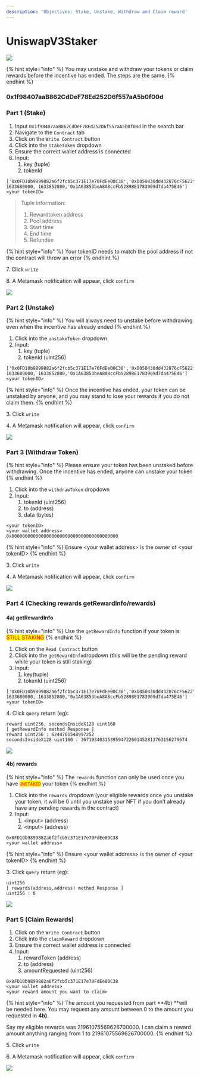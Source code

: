 ```yaml
---
description: 'Objectives: Stake, Unstake, Withdraw and Claim reward'
---
```


# UniswapV3Staker

![](<../.gitbook/assets/UniV3Staker 18-10-21.png>)

{% hint style="info" %}
You may unstake and withdraw your tokens or claim rewards before the incentive has ended. The steps are the same.
{% endhint %}

### 0x1f98407aaB862CdDeF78Ed252D6f557aA5b0f00d

### Part 1 (Stake)

1. Input `0x1f98407aaB862CdDeF78Ed252D6f557aA5b0f00d` in the search bar
2. Navigate to the `Contract` tab
3. Click on the `Write Contract` button
4. Click into the `stakeToken` dropdown
5. Ensure the correct wallet address is connected
6. Input:
   1. key (tuple)
   2. tokenId

```
['0x0FD10b9899882a6f2fcb5c371E17e70FdEe00C38','0xD050430dd432876cF5622fF60c4Dc106b64fA753', 1633680000, 1633852800,'0x1A63853beA8A8ccFb52898E1783909d7da475E46']
<your tokenID>
```

> Tuple information:
>
> 1. Rewardtoken address
> 2. Pool address
> 3. Start time
> 4. End time
> 5. Refundee

{% hint style="info" %}
Your tokenID needs to match the pool address if not the contract will throw an error
{% endhint %}

  7\. Click `write`

  8\. A Metamask notification will appear, click `confirm`

![](<../.gitbook/assets/UniswapV3Staker User1 Stake.PNG>)

### Part 2 (Unstake)

{% hint style="info" %}
You will always need to unstake before withdrawing even when the incentive has already ended
{% endhint %}

1. Click into the `unstakeToken` dropdown
2. Input:
   1. key (tuple)
   2. tokenId (uint256)

```
['0x0FD10b9899882a6f2fcb5c371E17e70FdEe00C38','0xD050430dd432876cF5622fF60c4Dc106b64fA753', 1633680000, 1633852800,'0x1A63853beA8A8ccFb52898E1783909d7da475E46']
<your tokenID>
```

{% hint style="info" %}
Once the incentive has ended, your token can be unstaked by anyone, and you may stand to lose your rewards if you do not claim them.
{% endhint %}

  3\. Click `write`

  4\. A Metamask notification will appear, click `confirm`

![](<../.gitbook/assets/UniswapV3Staker User 2 Unstake.PNG>)

### Part 3 (Withdraw Token)

{% hint style="info" %}
Please ensure your token has been unstaked before withdrawing. Once the incentive has ended, anyone can unstake your token
{% endhint %}

1. Click into the `withdrawToken` dropdown
2. Input:
   1. tokenId (uint256)
   2. to (address)
   3. data (bytes)

```
<your tokenID>
<your wallet address>
0x0000000000000000000000000000000000000000
```

{% hint style="info" %}
Ensure \<your wallet address> is the owner of \<your tokenID>
{% endhint %}

  3\. Click `write`

  4\. A Metamask notification will appear, click `confirm`

![](<../.gitbook/assets/UniswapV3Staker User 3 (withdrawToken).PNG>)

### Part 4 (Checking rewards getRewardInfo/rewards)

#### 4a) getRewardInfo

{% hint style="info" %}
Use the `getRewardInfo` function if your token is <mark style="color:red;">STILL STAKING</mark>
{% endhint %}

1. Click on the `Read Contract` button
2. Click into the `getRewardInfo`dropdown (this will be the pending reward while your token is still staking)
3. Input:
   1. key(tuple)
   2. tokenId (uint256)

```
['0x0FD10b9899882a6f2fcb5c371E17e70FdEe00C38','0xD050430dd432876cF5622fF60c4Dc106b64fA753', 1633680000, 1633852800,'0x1A63853beA8A8ccFb52898E1783909d7da475E46']
<your tokenID>
```

   4\. Click `query` return (eg):

```
reward uint256, secondsInsideX128 uint160
[ getRewardInfo method Response ]
reward uint256 : 6244701548997252
secondsInsideX128 uint160 : 3671934031539594722601452813763156279674
```

![](<../.gitbook/assets/UniswapV3Staker User 4 (getRewardInfo).PNG>)

#### 4b) rewards

{% hint style="info" %}
The `rewards` function can only be used once you have <mark style="color:red;">`UNSTAKED`</mark> your token
{% endhint %}

1. Click into the `rewards` dropdown (your eligible rewards once you unstake your token, it will be 0 until you unstake your NFT if you don’t already have any pending rewards in the contract)
2. Input:
   1. \<input> (address)
   2. \<input> (address)

```
0x0FD10b9899882a6f2fcb5c371E17e70FdEe00C38
<your wallet address>
```

{% hint style="info" %}
Ensure \<your wallet address> is the owner of \<your tokenID>
{% endhint %}

   3\. Click `query` return (eg):

```
uint256
[ rewards(address,address) method Response ]
uint256 : 0
```

![](<../.gitbook/assets/UniswapV3Staker User 5 (rewards).PNG>)

### Part 5 (Claim Rewards)

1. Click on the `Write Contract` button
2. Click into the `claimReward` dropdown
3. Ensure the correct wallet address is connected
4. Input:
   1. rewardToken (address)
   2. to (address)
   3. amountRequested (uint256)

```
0x0FD10b9899882a6f2fcb5c371E17e70FdEe00C38
<your wallet address>
<your reward amount you want to claim>
```

{% hint style="info" %}
The amount you requested from part **4b) **will be needed here. You may request any amount between 0 to the amount you requested in **4b).**

Say my eligible rewards was 21961075569626700000. I can claim a reward amount anything ranging from 1 to 21961075569626700000.
{% endhint %}

  5\. Click `write`

  6\. A Metamask notification will appear, click `confirm`

![](<../.gitbook/assets/UniswapV3Staker User 6 (claimReward).PNG>)
